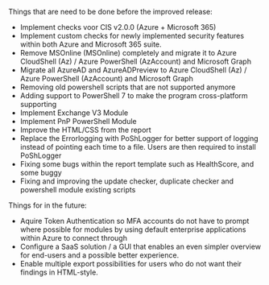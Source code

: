 Things that are need to be done before the improved release:
- Implement checks voor CIS v2.0.0 (Azure + Microsoft 365)
- Implement custom checks for newly implemented security features within both Azure and Microsoft 365 suite.
- Remove MSOnline (MSOnline) completely and migrate it to Azure CloudShell (Az) / Azure PowerShell (AzAccount) and Microsoft Graph
- Migrate all AzureAD and AzureADPreview to Azure CloudShell (Az) / Azure PowerShell (AzAccount) and Microsoft Graph
- Removing old powershell scripts that are not supported anymore
- Adding support to PowerShell 7 to make the program cross-platform supporting
- Implement Exchange V3 Module
- Implement PnP PowerShell Module
- Improve the HTML/CSS from the report
- Replace the Errorlogging with PoShLogger for better support of logging instead of pointing each time to a file. Users are then required to install PoShLogger
- Fixing some bugs within the report template such as HealthScore, and some buggy
- Fixing and improving the update checker, duplicate checker and powershell module existing scripts

Things for in the future:
- Aquire Token Authentication so MFA accounts do not have to prompt where possible for modules by using default enterprise applications within Azure to connect through 
- Configure a SaaS solution / a GUI that enables an even simpler overview for end-users and a possible better experience.
- Enable multiple export possibilities for users who do not want their findings in HTML-style.
